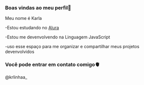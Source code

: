 ### Boas vindas ao meu perfil🖤

Meu nome é Karla


-Estou estudando no [Alura](https://www.alura.com.br)

-Estou me devenvolvendo na Linguagem JavaScript

-uso esse espaço para me organizar e compartilhar meus projetos devenvolvidos 





### Você pode entrar em contato comigo🫀

@krlinhaa_
